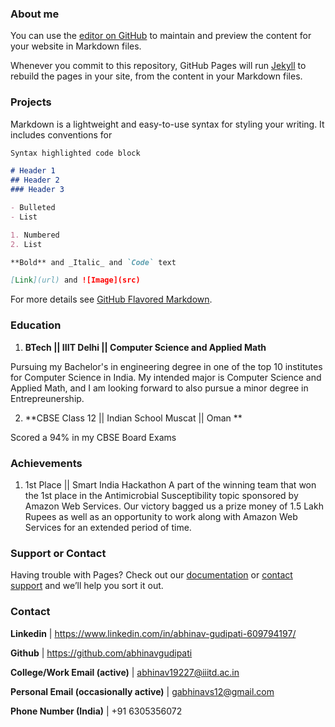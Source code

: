 ### About me  

You can use the [editor on GitHub](https://github.com/abhinavgudipati/abhinavgudipati.github.io/edit/master/README.md) to maintain and preview the content for your website in Markdown files.

Whenever you commit to this repository, GitHub Pages will run [Jekyll](https://jekyllrb.com/) to rebuild the pages in your site, from the content in your Markdown files.

### Projects 

Markdown is a lightweight and easy-to-use syntax for styling your writing. It includes conventions for

```markdown
Syntax highlighted code block

# Header 1
## Header 2
### Header 3

- Bulleted
- List

1. Numbered
2. List

**Bold** and _Italic_ and `Code` text

[Link](url) and ![Image](src)
```

For more details see [GitHub Flavored Markdown](https://guides.github.com/features/mastering-markdown/).

### Education

1) **BTech || IIIT Delhi || Computer Science and Applied Math** 

Pursuing my Bachelor's in engineering degree in one of the top 10 institutes for Computer Science in India. My intended major is Computer Science and Applied Math, and I am looking forward to also pursue a minor degree in Entrepreunership. 

2) **CBSE Class 12 || Indian School Muscat || Oman ** 

Scored a 94% in my CBSE Board Exams
### Achievements 

1) 1st Place || Smart India Hackathon 
A part of the winning team that won the 1st place in the Antimicrobial Susceptibility topic sponsored by Amazon Web Services. Our victory bagged us a prize money of 1.5 Lakh Rupees as well as an opportunity to work along with Amazon Web Services for an extended period of time. 

### Support or Contact

Having trouble with Pages? Check out our [documentation](https://docs.github.com/categories/github-pages-basics/) or [contact support](https://github.com/contact) and we’ll help you sort it out.

### Contact
 
**Linkedin** | https://www.linkedin.com/in/abhinav-gudipati-609794197/

**Github** | https://github.com/abhinavgudipati

**College/Work Email (active)** | abhinav19227@iiitd.ac.in

**Personal Email (occasionally active)** | gabhinavs12@gmail.com
 
**Phone Number (India)** | +91 6305356072 



